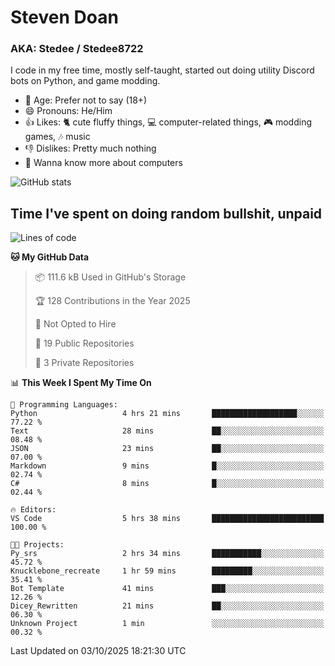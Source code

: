 # Steven Doan
### AKA: Stedee / Stedee8722
I code in my free time, mostly self-taught, started out doing utility Discord bots on Python, and game modding.

- 🤔 Age: Prefer not to say (18+)
- 😄 Pronouns: He/Him
- 👍 Likes: 🐈 cute fluffy things, 💻 computer-related things, 🎮 modding games, 🎶 music
- 👎 Dislikes: Pretty much nothing
- 🥹 Wanna know more about computers

![GitHub stats](https://github-readme-stats-iota-mocha-40.vercel.app/api?username=Stedee8722&show=prs_merged,prs_merged_percentage&show_icons=true&theme=transparent)

## Time I've spent on doing random bullshit, unpaid
<!--START_SECTION:Time I've spent on doing random bullshit, unpaid-->
![Lines of code](https://img.shields.io/badge/From%20Hello%20World%20I%27ve%20Written-88.2%20thousand%20lines%20of%20code-blue)

**🐱 My GitHub Data** 

> 📦 111.6 kB Used in GitHub's Storage 
 > 
> 🏆 128 Contributions in the Year 2025
 > 
> 🚫 Not Opted to Hire
 > 
> 📜 19 Public Repositories 
 > 
> 🔑 3 Private Repositories 
 > 
📊 **This Week I Spent My Time On** 

```text
💬 Programming Languages: 
Python                   4 hrs 21 mins       ███████████████████░░░░░░   77.22 % 
Text                     28 mins             ██░░░░░░░░░░░░░░░░░░░░░░░   08.48 % 
JSON                     23 mins             ██░░░░░░░░░░░░░░░░░░░░░░░   07.00 % 
Markdown                 9 mins              █░░░░░░░░░░░░░░░░░░░░░░░░   02.74 % 
C#                       8 mins              █░░░░░░░░░░░░░░░░░░░░░░░░   02.44 % 

🔥 Editors: 
VS Code                  5 hrs 38 mins       █████████████████████████   100.00 % 

🐱‍💻 Projects: 
Py_srs                   2 hrs 34 mins       ███████████░░░░░░░░░░░░░░   45.72 % 
Knucklebone_recreate     1 hr 59 mins        █████████░░░░░░░░░░░░░░░░   35.41 % 
Bot Template             41 mins             ███░░░░░░░░░░░░░░░░░░░░░░   12.26 % 
Dicey_Rewritten          21 mins             ██░░░░░░░░░░░░░░░░░░░░░░░   06.30 % 
Unknown Project          1 min               ░░░░░░░░░░░░░░░░░░░░░░░░░   00.32 % 
```


 Last Updated on 03/10/2025 18:21:30 UTC
<!--END_SECTION:Time I've spent on doing random bullshit, unpaid-->
